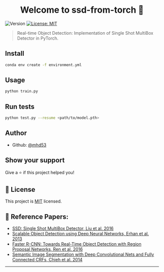 <h1 align="center">Welcome to ssd-from-torch 👋</h1>
<p>
  <img alt="Version" src="https://img.shields.io/badge/version-0.1-blue.svg?cacheSeconds=2592000" />
  <a href="https://opensource.org/licenses/MIT" target="_blank">
    <img alt="License: MIT" src="https://img.shields.io/badge/License-MIT-yellow.svg" />
  </a>
</p>

> Real-time Object Detection: Implementation of Single Shot MultiBox Detector in PyTorch.

## Install

```sh
conda env create -f environment.yml
```

## Usage

```sh
python train.py
```

## Run tests

```sh
python test.py --resume <path/to/model.pth>
```

## Author

* Github: [@mhd53](https://github.com/mhd53)

## Show your support

Give a ⭐️ if this project helped you!

## 📝 License

This project is [MIT](https://opensource.org/licenses/MIT) licensed.

## 📃 Reference Papers:

- [SSD: Single Shot MultiBox Detector, Liu et al. 2016](https://arxiv.org/abs/1512.02325)
- [Scalable Object Detection using Deep Neural Networks, Erhan et al. 2013](https://arxiv.org/abs/1312.2249)
- [Faster R-CNN: Towards Real-Time Object Detection with Region Proposal Networks, Ren et al. 2016](https://arxiv.org/abs/1506.01497)
- [Semantic Image Segmentation with Deep Convolutional Nets and Fully Connected CRFs, Chieh et al. 2014](https://arxiv.org/abs/1412.7062)

***
